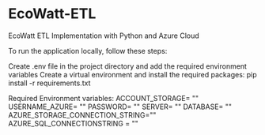# EcoWatt-ETL
EcoWatt ETL Implementation with Python and Azure Cloud


To run the application locally, follow these steps:

Create .env file in the project directory and add the required environment variables
Create a virtual environment and install the required packages: pip install -r requirements.txt

Required Environment variables:
ACCOUNT_STORAGE= ""
USERNAME_AZURE= ""
PASSWORD= ""
SERVER= "" 
DATABASE= ""
AZURE_STORAGE_CONNECTION_STRING=""
AZURE_SQL_CONNECTIONSTRING  = ""
